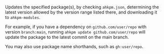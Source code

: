 Updates the specified package(s), by checking `ahkpm.json`, determining the
latest version allowed by the version range listed there, and downloading it
to `ahkpm-modules`.

For example, if you have a dependency on `github.com/user/repo` with version
`branch:main`, running `ahkpm update github.com/user/repo` will update the
package to the latest commit on the main branch.

You may also use package name shorthands, such as `gh:user/repo`.